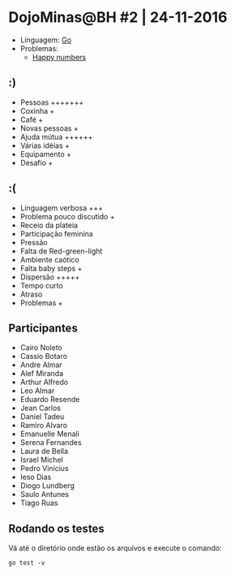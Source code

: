 # DojoMinas@BH #2 | 24-11-2016

- Linguagem: [Go](http://www.golang.org/)
- Problemas:
    - [Happy numbers](http://dojopuzzles.com/problemas/exibe/numeros-felizes/)


## :)

- Pessoas +++++++
- Coxinha +
- Café +
- Novas pessoas +
- Ajuda mútua ++++++
- Várias idéias +
- Equipamento +
- Desafio +


## :(

- Linguagem verbosa +++
- Problema pouco discutido +
- Receio da plateia
- Participação feminina
- Pressão
- Falta de Red-green-light
- Ambiente caótico
- Falta baby steps +
- Dispersão +++++
- Tempo curto
- Atraso
- Problemas +


## Participantes

- Cairo Noleto
- Cassio Botaro
- Andre Almar
- Alef Miranda
- Arthur Alfredo
- Leo Almar
- Eduardo Resende
- Jean Carlos
- Daniel Tadeu
- Ramiro Alvaro
- Emanuelle Menali
- Serena Fernandes
- Laura de Bella
- Israel Michel
- Pedro Vinicius
- Ieso Dias
- Diogo Lundberg
- Saulo Antunes
- Tiago Ruas

## Rodando os testes

Vá até o diretório onde estão os arquivos e execute o comando:

    go test -v

